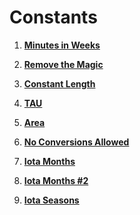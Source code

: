 # Constants

1. **[Minutes in Weeks](https://github.com/inancgumus/learngo/tree/master/10-constants/exercises/01-minutes-in-weeks)**

2. **[Remove the Magic](https://github.com/inancgumus/learngo/tree/master/10-constants/exercises/02-remove-the-magic)**

3. **[Constant Length](https://github.com/inancgumus/learngo/tree/master/10-constants/exercises/03-constant-length)**

4. **[TAU](https://github.com/inancgumus/learngo/tree/master/10-constants/exercises/04-tau)**

5. **[Area](https://github.com/inancgumus/learngo/tree/master/10-constants/exercises/05-area)**

6. **[No Conversions Allowed](https://github.com/inancgumus/learngo/tree/master/10-constants/exercises/06-no-conversions-allowed)**

7. **[Iota Months](https://github.com/inancgumus/learngo/tree/master/10-constants/exercises/07-iota-months)**

8. **[Iota Months #2](https://github.com/inancgumus/learngo/tree/master/10-constants/exercises/08-iota-months-2)**

9. **[Iota Seasons](https://github.com/inancgumus/learngo/tree/master/10-constants/exercises/09-iota-seasons)**

